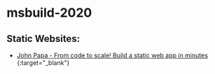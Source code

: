 # msbuild-2020

## Static Websites:

  - [John Papa - From code to scale! Build a static web app in minutes
](https://mybuild.microsoft.com/sessions/898230c4-1350-4fc6-acba-6baf1a58d76a?source=sessions){:target="_blank"}
  
